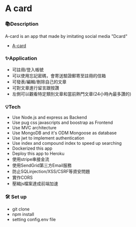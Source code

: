 # A card


### 📚Description
A-card is an app that made by imitating social media "Dcard"
- [A-card](https://a-card.herokuapp.com/ "link")

### ✨Application
- 可註冊/登入帳號
- 可以使用忘記密碼，會寄送驗證郵寄至註冊的信箱
- 可發表/編輯/刪除自己的文章
- 可對文章進行留言跟按讚
- 左側可以觀看特定類別文章和當前熱門文章(24小時內最多讚的)

### 💡Tech
- Use Node.js and express as Backend
- Use pug css javascripts and boostrap as Frontend
- Use MVC architecture
- Use MongoDB and it's ODM Mongoose as database
- Use jwt to implement authentication
- Use index and compound index to speed up searching
- Dockerized this app
- Deploy this app to Heroku
- 使用stripe串接金流
- 使用SendGrid第三方Email服務
- 防止SQLinjection/XSS/CSRF等資安問題
- 實作CORS
- 壓縮js檔案達成前端加速

### 🛠️ Set up
- git clone
- npm install
- setting config.env file
